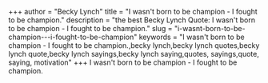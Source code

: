 +++
author = "Becky Lynch"
title = "I wasn't born to be champion - I fought to be champion."
description = "the best Becky Lynch Quote: I wasn't born to be champion - I fought to be champion."
slug = "i-wasnt-born-to-be-champion---i-fought-to-be-champion"
keywords = "I wasn't born to be champion - I fought to be champion.,becky lynch,becky lynch quotes,becky lynch quote,becky lynch sayings,becky lynch saying,quotes, sayings,quote, saying, motivation"
+++
I wasn't born to be champion - I fought to be champion.
